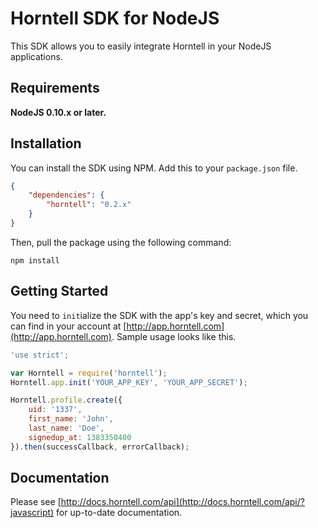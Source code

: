 Horntell SDK for NodeJS
=======================

This SDK allows you to easily integrate Horntell in your NodeJS applications.

## Requirements

**NodeJS 0.10.x or later.**

## Installation

You can install the SDK using NPM. Add this to your `package.json` file.

```json
{
	"dependencies": {
		"horntell": "0.2.x"
	}
}
```

Then, pull the package using the following command:

```
npm install
```

## Getting Started

You need to `init`ialize the SDK with the app's key and secret, which you can find in your account at [http://app.horntell.com](http://app.horntell.com). Sample usage looks like this.

```js
'use strict';

var Horntell = require('horntell');
Horntell.app.init('YOUR_APP_KEY', 'YOUR_APP_SECRET');

Horntell.profile.create({
	uid: '1337',
	first_name: 'John',
	last_name: 'Doe',
	signedup_at: 1383350400
}).then(successCallback, errorCallback);
```

## Documentation

Please see [http://docs.horntell.com/api](http://docs.horntell.com/api/?javascript) for up-to-date documentation.
